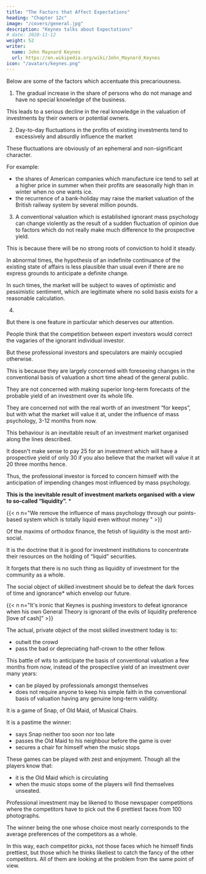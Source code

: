 ```yaml
---
title: "The Factors that Affect Expectations"
heading: "Chapter 12c"
image: "/covers/general.jpg"
description: "Keynes talks about Expectations"
# date: 2020-11-12
weight: 52
writer:
  name: John Maynard Keynes
  url: https://en.wikipedia.org/wiki/John_Maynard_Keynes
icon: "/avatars/keynes.png"
---
```



<!-- V  -->

Below are some of the factors which accentuate this precariousness. 

1. The gradual increase in the share of persons who do not manage and have no special knowledge of the business.

<!-- proportion of the equity in the community’s aggregate capital investment which is owned by 

 circumstances, either actual or prospective, of the business in question, the element of  -->

This leads to a serious decline in the real knowledge in the valuation of investments by their owners or potential owners. 

2. Day-to-day fluctuations in the profits of existing investments tend to excessively and absurdly influence the market

These fluctuations are obviously of an ephemeral and non-significant character.

For example:
- the shares of American companies which manufacture ice tend to sell at a higher price in summer when their profits are seasonally high than in winter when no one wants ice. 
- the recurrence of a bank-holiday may raise the market valuation of the British railway system by several million pounds. 


3. A conventional valuation which is established ignorant mass psychology can change violently as the result of a sudden fluctuation of opinion due to factors which do not really make much difference to the prospective yield.

This is because there will be no strong roots of conviction to hold it steady.

In abnormal times, the hypothesis of an indefinite continuance of the existing state of affairs is less plausible than usual even if there are no express grounds to anticipate a definite change.

In such times, the market will be subject to waves of optimistic and pessimistic sentiment, which are legitimate where no solid basis exists for a reasonable calculation.

<!-- unreasoning and yet in a sense  -->


4. 

But there is one feature in particular which deserves our attention. 

People think that the competition between expert investors would correct the vagaries of the ignorant  individual investor. 

But these professional investors and speculators are mainly occupied otherwise. 

This is because they are largely concerned with foreseeing changes in the conventional basis of valuation a short time ahead of the general public. 

They are not concerned with making superior long-term forecasts of the probable yield of an investment over its whole life.

They are concerned not with the real worth of an investment “for keeps”, but with what the market will value it at, under the influence of mass psychology, 3-12 months from now.

 <!-- not the outcome of a wrong-headed propensity.  -->
This behaviour is an inevitable result of an investment market organised along the lines described. 

It doesn't make sense to pay 25 for an investment which will have a prospective yield of only 30 if you also believe that the market will value it at 20 three months hence. 

Thus, the professional investor is forced to concern himself with the anticipation of impending changes most influenced by mass psychology.

<!-- , in the news or in the atmosphere, of the kind by which experience shows that the  of the market is .  -->

**This is the inevitable result of investment markets organised with a view to so-called “liquidity”.** *

{{< n n="We remove the influence of mass psychology through our points-based system which is totally liquid even without money " >}}


Of the maxims of orthodox finance, the fetish of liquidity is the most anti-social.

<!-- a positive virtue on the part of -->
It is the doctrine that it is good for investment institutions to concentrate their resources on the holding of “liquid” securities.

It forgets that there is no such thing as liquidity of investment for the community as a whole. 

The social object of skilled investment should be to defeat the dark forces of time and ignorance* which envelop our future.


{{< n n="It's ironic that Keynes is pushing investors to defeat ignorance when his own General Theory is ignorant of the evils of liquidity preference [love of cash]" >}}


The actual, private object of the most skilled investment today is to:
 <!-- “to beat the gun”, as the Americans so well express it, to  -->
- outwit the crowd
- pass the bad or depreciating half-crown to the other fellow. 


This battle of wits to anticipate the basis of conventional valuation a few months from now, instead of  the prospective yield of an investment over many years:
- can be played by professionals amongst themselves
- does not require anyone to keep his simple faith in the conventional basis of valuation having any genuine long-term validity.

<!-- - 
, does not even require gulls amongst the public to feed the maws of the professional; — it 
-   -->

<!-- Nor is it necessary that  -->

It is a game of Snap, of Old Maid, of Musical Chairs.

It is a pastime the winner:
- says Snap neither too soon nor too late
- passes the Old Maid to his neighbour before the game is over
- secures a chair for himself when the music stops

These games can be played with zest and enjoyment. Though all the players know that:
- it is the Old Maid which is circulating
- when the music stops some of the players will find themselves unseated. 

Professional investment may be likened to those newspaper competitions where the competitors have to pick out the 6 prettiest faces from 100 photographs.

The winner being the one whose choice most nearly corresponds to the average preferences of the competitors as a whole.

In this way, each competitor picks, not those faces which he himself finds prettiest, but those which he thinks likeliest to catch the fancy of the other competitors. All of them are looking at the problem from the same point of view.

<!-- It is not a case of choosing those which, to the best of one’s judgment, are really the prettiest, nor even those which average opinion genuinely thinks the prettiest.  -->

